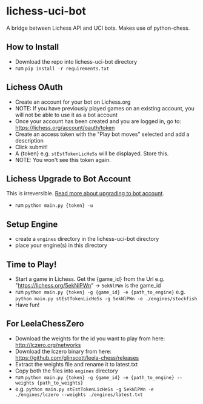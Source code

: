 # lichess-uci-bot
A bridge between Lichess API and UCI bots. Makes use of python-chess.

## How to Install
- Download the repo into lichess-uci-bot directory
- run `pip install -r requirements.txt`

## Lichess OAuth
- Create an account for your bot on Lichess.org
- NOTE: If you have previously played games on an existing account, you will not be able to use it as a bot account
- Once your account has been created and you are logged in, go to: https://lichess.org/account/oauth/token
- Create an access token with the "Play bot moves" selected and add a description
- Click submit!
- A {token} e.g. `stEstTokenLicHeSs` will be displayed. Store this.
- NOTE: You won't see this token again.

## Lichess Upgrade to Bot Account
This is irreversible. [Read more about upgrading to bot account](https://lichess.org/api#operation/botAccountUpgrade).
- run `python main.py {token} -u` 

## Setup Engine
- create a `engines` directory in the lichess-uci-bot directory
- place your engine(s) in this directory

## Time to Play!
- Start a game in Lichess. Get the {game_id} from the Url e.g. "https://lichess.org/5ekNlPWn" -> `5ekNlPWn` is the game_id
- run `python main.py {token} -g {game_id} -e {path_to_engine}` e.g. `python main.py stEstTokenLicHeSs -g 5ekNlPWn -e ./engines/stockfish`
- Have fun!

## For LeelaChessZero
- Download the weights for the id you want to play from here: http://lczero.org/networks
- Download the lczero binary from here: https://github.com/glinscott/leela-chess/releases
- Extract the weights file and rename it to latest.txt
- Copy both the files into `engines` directory
- run `python main.py {token} -g {game_id} -e {path_to_engine} --weights {path_to_weights}`
- e.g. `python main.py stEstTokenLicHeSs -g 5ekNlPWn -e ./engines/lczero --weights ./engines/latest.txt`
